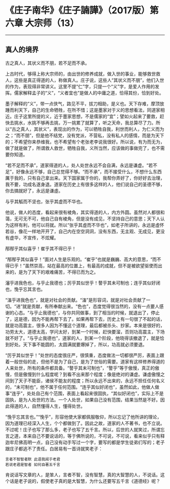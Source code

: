 # 《庄子南华》《庄子諵譁》（2017版）第六章 大宗师（13）

------

## 真人的境界

古之真人，其状义而不朋，若不足而不承。

上古时代，够得上称大宗师的，由出世的修养成就，做入世的事业，能够救世救人，这些是真正得道的人，称做真人。庄子说，这些人“其状义而不朋”，他们入世的作为，表现得非常讲义。这里不提“仁”字，只提一个“义”字，是爱人作用的发挥。儒家解释孟子的“义”，“义者宜也”是做人的中庸之道，恰得其份，恰到好处。

墨子解释的“义”，带一点侠气，路见不平，拔刀相助，是义也。天下存难，摩顶放踵而利天下，自己的生命牺牲，在所不惜；这是墨家对于义的思想看法，同道家相近。庄子这里所提的义，近于墨家思想，不是儒家的“宜”；譬如火起来了要救，赶快去挑水，水挑不够再去挑，万一挑累了就算了，听之天命，我总算尽了力。所以“古之真人，其状义”，表现出的作为，可以牺牲自我，利世而利人，为仁义而为之；“而不朋”，但是他不结党，没有党派，不营私，没有私人的感情，而是为天下的；不希望你来恭维我，也不希望有个老张老李说我很好。所以说，有为而无为，做了就是做了，所谓救人救世，牺牲自我，义所当然，应该做的事做完了，也不需要你知道。

“若不足而不承”，道家得道的人，处人处世永远不会自满，永远是谦虚。“若不足”，好像永远不够，自己总觉得不够。“而不承”，而不接受什么，不想什么东西厲于我的，只有自己拿出来。天下国家属于你的，我帮你弄好了，你好好去治理，我不要，功成名遂身退。道家在历史上有很多这样的人，他们说自己的圣德不够，你去搞就好了，永远是谦虛。

与乎其觚而不坚也，张乎其虚而不华也。

他说，做人的态度，看起来很有棱角，其实得道的人，内方外圆。虽然对人都很和蔼，无可无不可，他自己自有棱角，但是没有成见，不坚持自己的意思；天下人认为这样有利，他可以将就。所以“张乎其虛而不华也”，如老子所讲的，永远是虛怀若谷，像花一样地开开了，自己内在空空洞洞，没有东西，无主观、无成见，更没有虚华，不宣传，不炫耀。

邴邴乎其似喜乎！崔乎其不得已乎！

“邴邴乎其似喜乎！”面对人生是乐观的。“崔乎”也就是巍巍、高大的意思，“而不得已乎！”虽然崇高，站在最高的位置上，有最高的成就，但不是被欲望驱使而出来的，是为了天下的艰难痛苦，不得已而为之。

瀋乎进我色也，与乎止我德也；厉乎其似世乎！謷乎其未可制也；连乎其似好闭也，悗乎忘其言也。

“滀乎进我色也”，就是对社会的贡献。“滀”是形容词，就是对社会贡献了一切。“进”就是贡献，有所奉献出来。“色也”，态度觉得很当然的，没有一点要人感谢的心态。“与乎止我德也”，与你共同做事，到了相当的时候，就退出了，停止了，这是德，因为不能再帮下去了。如果再帮下去，历史上有一句很了不起的话，就是功高震主，很多人因为不懂这个道理，最后都被杀头、抄家。本来是很好的，功劳太大，道德太高，学问太好，到某一个时候，赶快要溜，否则功高震主，下场就不好了。“与乎止我德也”，道家的人，到某一个阶段，他晓得该撤退了，就是恰到好处。天下事不能圆的，太圆满就要爆掉了，所以，功高就必须要退。

“厉乎其似世乎！”处世的态度很庄严，很慎重，态度做法一切都很严厉，表面上跟着一般世俗的走，但他不是为了自己，是为了世俗的需要。道家有这样修养得道的人来处世，所有的条件都具备。“謷乎其未可制也”，“謷乎”等于傲慢，真正的傲慢，但是傲慢到什么程度呢？到看不出来那个程度；像是绝对的谦虚。谦虛傲慢之间到了天子不能臣，诸侯不能友的程度；所以永远不出来的，永远不担任任何名义的，“未可制也”，他不属于任何范围。“连乎其似好闭也”，虽然如此，他做人做事“连乎”，处处自己有个范围，表面上看起来很固执，“其似好闭也”，实际上不是固执，是为人处世的方法。一个人处世，如果自己没有范围，结果当然是不好。因此得道的人，自然懂得人生，懂得处世。

“悗乎忘其言也。”“悗乎”，形容他使大家都佩服敬仰，所以忘记了他所讲的理论，因为道理已经深入人生，个个都做到了。因此之故，道家的人不著书，也不立说。不过呢！庄子也写了那么多，老子也写了五千言。所以，后世的人就笑过，所谓忘言之道，本来自己不要说话的，等于佛所说的，不可说，不可说，看来似乎只有释迦牟尼佛高明一点，自己没有动手写过一个字，要写的都是学生徒弟们写的；老子跟庄子都逃不了责任。白居易有一首诗就笑老子：

```
言者不智智者默 此语我闻于老君
若说老君是智者 如何自著五千言
```

肯说话写文章的人，是笨人，言者不智，没有智慧，真的大智慧的人，不说话。这个话是老子说的，假使老子真的是大智慧，为什么还要写五千言《道德经》呢？